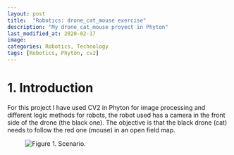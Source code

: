 ```yaml
---
layout: post
title:  "Robotics: drone_cat_mouse exercise"
description: "My drone_cat_mouse proyect in Phyton"
last_modified_at: 2020-02-17
image:
categories: Robotics, Technology
tags: [Robotics, Phyton, cv2]
---
```


# 1. Introduction

For this project I have used CV2 in Phyton for image processing and different logic methods for robots, the robot used has a camera in the front side of the drone (the black one). The objective is that the black drone (cat) needs to follow the red one (mouse) in an open field map.

<figure class="align-center">
  <img src="{{ '/assets/images/blog/escenario.png' | absolute_url }}" alt="Figure 1. Scenario.">
</figure>



